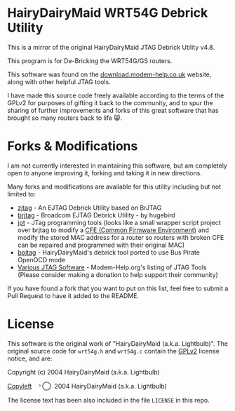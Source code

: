 HairyDairyMaid WRT54G Debrick Utility
=====================================

This is a mirror of the original HairyDairyMaid JTAG Debrick Utility v4.8.

This program is for De-Bricking the WRT54G/GS routers.

This software was found on the [download.modem-help.co.uk][1] website, along with other helpful JTAG tools.

I have made this source code freely available according to the terms of the GPLv2 
for purposes of gifting it back to the community, and to spur the sharing of further improvements and 
forks of this great software that has brought so many routers back to life :smile_cat:.

Forks & Modifications
=====================

I am not currently interested in maintaining this software, but am completely open to anyone improving it,
forking and taking it in new directions.

Many forks and modifications are available for this utility including but not limited to:

 - [zjtag][4] - An EJTAG Debrick Utility based on BrJTAG
 - [brjtag][5] - Broadcom EJTAG Debrick Utility - by hugebird
 - [jpt][6] - JTag programming tools (looks like a small wrapper script project over brjtag to modify a [CFE (Common Firmware Environment)][7] and modify the stored MAC address for a router so routers with broken CFE can be repaired and programmed with their original MAC)
 - [bpjtag][8] - HairyDairyMaid's debrick tool ported to use Bus Pirate OpenOCD mode
 - [Various JTAG Software][9] - Modem-Help.org's listing of JTAG Tools (Please consider making a donation to help support their community)


If you have found a fork that you want to put on this list, feel free to submit a Pull Request to have it added to the README.

License
=======

This software is the original work of "HairyDairyMaid (a.k.a. Lightbulb)".  The original source code for `wrt54g.h` and `wrt54g.c`
contain the [GPLv2][2] license notice, and are:

Copyright (c) 2004 HairyDairyMaid (a.k.a. Lightbulb)

[Copyleft][3] &nbsp;&nbsp; ᵓ ⃝  &nbsp;2004 HairyDairyMaid (a.k.a. Lightbulb)

The license text has been also included in the file `LICENSE` in this repo.

[1]: http://download.modem-help.co.uk/utilities/JTAG/Software/
[2]: http://choosealicense.com/licenses/gpl-2.0/
[3]: http://en.wikipedia.org/wiki/Copyleft
[4]: https://github.com/zoobab/zjtag "EJTAG Debrick Utility based on BrJTAG"
[5]: http://www.codeforge.com/article/211104
[6]: https://github.com/beoran/jpt
[7]: http://www.tiaowiki.com/w/Debrick_Routers_Using_JTAG_Cable#Common_Firmware_Environment_.28CFE.29
[8]: https://github.com/notch/bpjtag
[9]: http://download.modem-help.co.uk/utilities/JTAG/Software/
